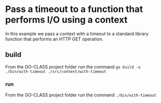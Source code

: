 # Pass a timeout to a function that performs I/O using a context

In this example we pass a context with a timeout to a standard library function that performs an HTTP GET operation.

## build

From the GO-CLASS project folder run the command
`go build -o ./bin/with-timeout ./src/context/with-timeout`

### run

From the GO-CLASS project folder run the command
`./bin/with-timeout`
